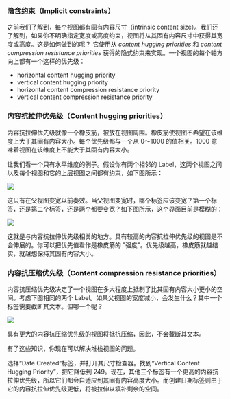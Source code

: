 ### 隐含约束（Implicit constraints）

之前我们了解到，每个视图都有固有内容尺寸（intrinsic content size）。我们还了解到，如果你不明确指定宽度或高度约束，视图将从其固有内容尺寸中获得其宽度或高度。这是如何做到的呢？
它使用从 *content hugging priorities* 和 *content compression resistance priorities* 获得的隐式约束来实现。一个视图的每个轴方向上都有一个这样的优先级：

* horizontal content hugging priority
* vertical content hugging priority
* horizontal content compression resistance priority
* vertical content compression resistance priority


### 内容抗拉伸优先级（Content hugging priorities）

内容抗拉伸优先级就像一个橡皮筋，被放在视图周围。橡皮筋使视图不希望在该维度上大于其固有内容大小。每个优先级都与一个从 0～1000 的值相关。1000 意味着视图在该维度上不能大于其固有内容大小。

让我们看一个只有水平维度的例子。假设你有两个相邻的 Label，这两个视图之间以及每个视图和它的上层视图之间都有约束，如下图所示：

![](https://tva1.sinaimg.cn/large/008i3skNgy1gwgsqv4d7mj30h006474d.jpg)

这只有在父视图变宽以前奏效。当父视图变宽时，哪个标签应该变宽？第一个标签，还是第二个标签，还是两个都要变宽？如下图所示，这个界面目前是模糊的：

![](https://tva1.sinaimg.cn/large/008i3skNgy1gwgsv0jcefj30ly0budgc.jpg)

这就是与内容抗拉伸优先级相关的地方。具有较高的内容抗拉伸优先级的视图是不会伸展的。你可以把优先值看作是橡皮筋的 "强度"。优先级越高，橡皮筋就越结实，就越想保持其固有内容大小。

### 内容抗压缩优先级（Content compression resistance priorities）

内容抗压缩优先级决定了一个视图在多大程度上抵制了比其固有内容大小更小的空间。考虑下图相同的两个 Label。如果父视图的宽度减小，会发生什么？其中一个标签需要截断其文本。但哪一个呢？

![](https://tva1.sinaimg.cn/large/008i3skNgy1gwgtt86jw5j30gk0e2q3e.jpg)

具有更大的内容抗压缩优先级的视图将抵抗压缩，因此，不会截断其文本。

有了这些知识，你现在可以解决堆栈视图的问题。

选择“Date Created”标签，并打开其尺寸检查器。找到“Vertical Content Hugging Priority”，把它降低到 249。现在，其他三个标签有一个更高的内容抗拉伸优先级，所以它们都会自适应到其固有内容高度大小。而创建日期标签则由于它的内容抗拉伸优先级更低，将被拉伸以填补剩余的空间。
